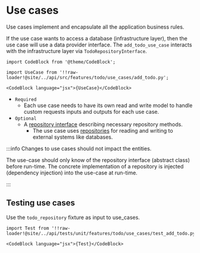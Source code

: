 # Use cases

Use cases implement and encapsulate all the application business rules.

If the use case wants to access a database (infrastructure layer), then the use case will use a data provider interface. The `add_todo_use_case` interacts with the infrastructure layer via `TodoRepositoryInterface`.

```mdx-code-block
import CodeBlock from '@theme/CodeBlock';

import UseCase from '!!raw-loader!@site/../api/src/features/todo/use_cases/add_todo.py';

<CodeBlock language="jsx">{UseCase}</CodeBlock>
```

* `Required`
  * Each use case needs to have its own read and write model to handle custom requests inputs and outputs for each use case.
* `Optional`
  * A [repository interface](../adding-data-providers/02-repository-interfaces.md) describing necessary repository methods.
    * The use case uses [repositories](../adding-data-providers/03-repositories.md) for reading and writing to external systems like databases.

:::info
Changes to use cases should not impact the entities.

The use-case should only know of the repository interface (abstract class) before run-time. The concrete implementation of a repository is injected (dependency injection) into the use-case at run-time.

:::

## Testing use cases

Use the `todo_repository` fixture as input to use_cases.

```mdx-code-block
import Test from '!!raw-loader!@site/../api/tests/unit/features/todo/use_cases/test_add_todo.py';

<CodeBlock language="jsx">{Test}</CodeBlock>
```
